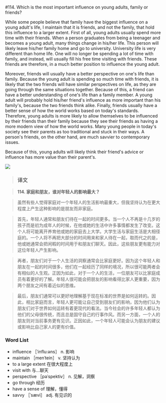 #114. Which is the most important influence on young adults, family or friends?

While some people believe that family have the biggest influence on a young adult's life, I maintain that it is friends, and not the family, that hold this influence to a larger extent. First of all, young adults usually spend more time with their friends. When a person graduates from being a teenager and becomes a young adult, many things change in his/her life. This person will likely leave his/her family home and go to university. University life is very different than home life. One will no longer be spending a lot of time with family, and instead, will usually fill his free time visiting with friends. These friends are therefore, in a much better position to influence the young adult.

Moreover, friends will usually have a better perspective on one's life than family. Because the young adult is spending so much time with friends, it is likely that the two friends will have similar perspectives on life, as they are going through the same situations together. Because of this, a friend can have a better understanding of one's life than a family member. A young adult will probably hold his/her friend's influence as more important than his family's, because the two friends think alike. Finally, friends usually have a better sense of how the world works based on today's standards. Therefore, young adults is more likely to allow themselves to be influenced by their friends than their family because they see their friends as having a more modern view of how the world works. Many young people in today's society see their parents as too traditional and stuck in their ways. A person's friends, on the other hand, are much savvier to contemporary issues.

Because of this, young adults will likely think their friend's advice or influence has more value than their parent's.

![](images/TOEFL-iBT-High-Score-Essays-114.jpg)

> ### 译文

> **114. 家庭和朋友，谁对年轻人的影响最大？**

> 虽然有些人觉得家庭对一个年轻人的生活影响最重大，但我坚持认为在更大程度上产生这种影响的是朋友而非家庭。

> 首先，年轻人通常和朋友们待在一起的时间更多。当一个人不再是十几岁的孩子而是初为成年人的时候，在他或她的生活中许多事情都发生了改变。这个人将可能离开养育他或她的家庭去上大学。大学生活与家庭生活是大相径庭的。一个人将不再把大部分的时间用来和家人待在一起，取而代之的是，他或她通常会把闲暇的时间用于和朋友们聊天。因此，这些朋友更有能力对这位年轻人产生影响。

> 再者，朋友们对于一个人生活的洞察通常会比家庭更好。因为这个年轻人和朋友在一起的时间很多，他们在一起经历了同样的境况，所以很可能两者会有相似的人生观。正因为如此，对于一个人的生活，一位朋友可以比家庭成员有着更好的了解。年轻人很可能会把朋友的影响看得比家人更重要，因为两个朋友之间有着近似的思维。

> 最后，朋友们通常可以更好地理解基于现在标准的世界是如何运转的。因此，相比家庭而言，年轻人更可能让自己受到朋友们的影响，因为他们认为朋友们对于世界如何运转有着更现代的看法。当今社会的许多年轻人都认为他们的父母很传统，而且总是固守自己的行事作风。而另一方面，一个人的朋友则对当前事务更有见识。正因如此，一个年轻人可能会认为朋友的建议或影响比自己家人的更有价值。 

### Word List

 * influence ［ˈinflu:əns］ n. 影响
 * maintain ［menˈtein］ v. 坚持认为
 * to a large extent 在很大程度上
 * visit with 与…聊天
 * perspective ［pəˈspektiv］ n. 见解，洞察
 * go through 经历
 * have a sense of 理解，懂得
 * savvy ［ˈsævi］ adj. 有见识的
